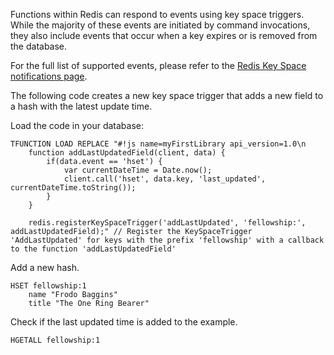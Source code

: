 Functions within Redis can respond to events using key space triggers. While the majority of these events are initiated by command invocations, they also include events that occur when a key expires or is removed from the database.

For the full list of supported events, please refer to the [Redis Key Space notifications page](https://redis.io/docs/manual/keyspace-notifications/#events-generated-by-different-commands/?utm_source=redis\&utm_medium=app\&utm_campaign=redisinsight_triggers_and_functions_guide).

The following code creates a new key space trigger that adds a new field to a hash with the latest update time. 

Load the code in your database:

```redis Load keyspace example
TFUNCTION LOAD REPLACE "#!js name=myFirstLibrary api_version=1.0\n 
    function addLastUpdatedField(client, data) {
        if(data.event == 'hset') {
            var currentDateTime = Date.now();
            client.call('hset', data.key, 'last_updated', currentDateTime.toString());
        }
    } 

    redis.registerKeySpaceTrigger('addLastUpdated', 'fellowship:', addLastUpdatedField);" // Register the KeySpaceTrigger 'AddLastUpdated' for keys with the prefix 'fellowship' with a callback to the function 'addLastUpdatedField'
```

Add a new hash.

```redis Set an example
HSET fellowship:1 
    name "Frodo Baggins" 
    title "The One Ring Bearer"
```

Check if the last updated time is added to the example.

```redis View result
HGETALL fellowship:1
```
